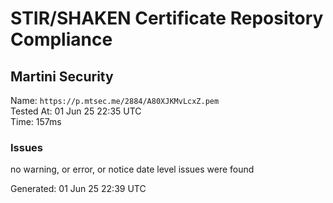# STIR/SHAKEN Certificate Repository Compliance

## Martini Security

Name: `https://p.mtsec.me/2884/A80XJKMvLcxZ.pem`\
Tested At: 01 Jun 25 22:35 UTC\
Time: 157ms

### Issues

no warning, or error, or notice date level issues were found

Generated: 01 Jun 25 22:39 UTC